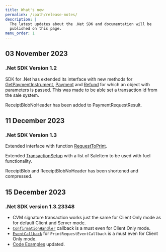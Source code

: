```yaml
---
title: What's new
permalink: /:path/release-notes/
description: |
  The latest updates about the .Net SDK and documentation will be
  published on this page.
menu_order: 1
---
```


## 03 November 2023

### .Net SDK Version 1.2

SDK for .Net has extended its interface with new methods for [GetPaymentInstrument][getpaymentinstrument],
[Payment][payment] and [Refund][refund] for which an object with parameters is passed. This was made to be able set a transaction id from the sale system.

ReceiptBlobNoHeader has been added to PaymentRequestResult.

## 11 December 2023

### .Net SDK Version 1.3

Extended interface with function [RequestToPrint][requesttoprint].

Extended [TransactionSetup][transactionsetup] with a list of SaleItem to be used with fuel functionality.

ReceiptBlob and ReceiptBlobNoHeader has been shortened and compressed.

## 15 December 2023

### .Net SDK version 1.3.23348

*   CVM signature transaction works just the same for Client Only mode as for default Client and Server mode.
*   [`ConfirmationHandler`][confirmationhandler] callback is a must even for Client Only mode.
*   [`EventCallback`][eventcallback] for `PrintRequestEventCallback` is a must even for Client Only mode.
*   [Code Examples][codeexamples] updated.

[getpaymentinstrument]:/pax-terminal/NET/Methods/getpaymentinstrumentasync
[payment]: /pax-terminal/NET/Methods/paymentasync
[refund]: /pax-terminal/NET/Methods/refundasync
[requesttoprint]: /pax-terminal/NET/Methods/requesttoprint
[transactionsetup]: /pax-terminal/NET/transactionsetup
[confirmationhandler]: /pax-terminal/NET/ISwpTrmCallbackInterface
[eventcallback]: /pax-terminal/NET/ISwpTrmCallbackInterface/
[codeexamples]: /pax-terminal/NET/CodeExamples
